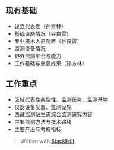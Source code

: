 
##  现有基础
- 设立代表性（孙方林）
- 基础设施情况（谷良雷）
- 专业技术人员配置（谷良雷）
- 监测设备情况
- 野外监测平台与能力
- 工作基础与重要成果（孙方林）
## 工作重点
- 区域代表性典型性、监测任务、监测基地
- 仪器设备配置、监测设施
- 西藏监测站生态综合监测研究内容
- 主要监测方法与技术路线
- 主要产出与考核指标



> Written with [StackEdit](https://stackedit.io/).
<!--stackedit_data:
eyJoaXN0b3J5IjpbNDU1NTE5OTcyXX0=
-->